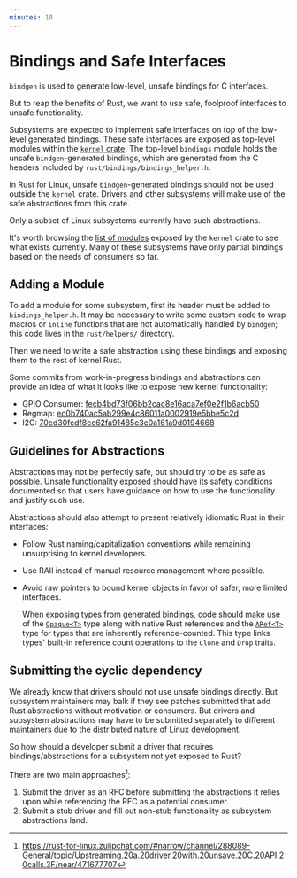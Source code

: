 ```yaml
---
minutes: 18
---
```


# Bindings and Safe Interfaces

`bindgen` is used to generate low-level, unsafe bindings for C interfaces.

But to reap the benefits of Rust, we want to use safe, foolproof interfaces to
unsafe functionality.

Subsystems are expected to implement safe interfaces on top of the low-level
generated bindings. These safe interfaces are exposed as top-level modules
within the [`kernel` crate](https://rust.docs.kernel.org/kernel/). The top-level
`bindings` module holds the unsafe `bindgen`-generated bindings, which are
generated from the C headers included by `rust/bindings/bindings_helper.h`.

In Rust for Linux, unsafe `bindgen`-generated bindings should not be used
outside the `kernel` crate. Drivers and other subsystems will make use of the
safe abstractions from this crate.

Only a subset of Linux subsystems currently have such abstractions.

It's worth browsing the
[list of modules](https://rust.docs.kernel.org/kernel/#modules) exposed by the
`kernel` crate to see what exists currently. Many of these subsystems have only
partial bindings based on the needs of consumers so far.

## Adding a Module

To add a module for some subsystem, first its header must be added to
`bindings_helper.h`. It may be necessary to write some custom code to wrap
macros or `inline` functions that are not automatically handled by `bindgen`;
this code lives in the `rust/helpers/` directory.

Then we need to write a safe abstraction using these bindings and exposing them
to the rest of kernel Rust.

Some commits from work-in-progress bindings and abstractions can provide an idea
of what it looks like to expose new kernel functionality:

- GPIO Consumer:
  [fecb4bd73f06bb2cac8e16aca7ef0e2f1b6acb50](https://github.com/Fabo/linux/commit/fecb4bd73f06bb2cac8e16aca7ef0e2f1b6acb50)
- Regmap:
  [ec0b740ac5ab299e4c86011a0002919e5bbe5c2d](https://github.com/Fabo/linux/commit/ec0b740ac5ab299e4c86011a0002919e5bbe5c2d)
- I2C:
  [70ed30fcdf8ec62fa91485c3c0a161a9d0194668](https://github.com/Fabo/linux/commit/70ed30fcdf8ec62fa91485c3c0a161a9d0194668)

## Guidelines for Abstractions

Abstractions may not be perfectly safe, but should try to be as safe as
possible. Unsafe functionality exposed should have its safety conditions
documented so that users have guidance on how to use the functionality and
justify such use.

Abstractions should also attempt to present relatively idiomatic Rust in their
interfaces:

- Follow Rust naming/capitalization conventions while remaining unsurprising to
  kernel developers.
- Use RAII instead of manual resource management where possible.
- Avoid raw pointers to bound kernel objects in favor of safer, more limited
  interfaces.

  When exposing types from generated bindings, code should make use of the
  [`Opaque<T>`](https://rust.docs.kernel.org/kernel/types/struct.Opaque.html)
  type along with native Rust references and the
  [`ARef<T>`](https://rust.docs.kernel.org/kernel/types/struct.ARef.html) type
  for types that are inherently reference-counted. This type links types'
  built-in reference count operations to the `Clone` and `Drop` traits.

## Submitting the cyclic dependency

We already know that drivers should not use unsafe bindings directly. But
subsystem maintainers may balk if they see patches submitted that add Rust
abstractions without motivation or consumers. But drivers and subsystem
abstractions may have to be submitted separately to different maintainers due to
the distributed nature of Linux development.

So how should a developer submit a driver that requires bindings/abstractions
for a subsystem not yet exposed to Rust?

There are two main approaches[^1]:

1. Submit the driver as an RFC before submitting the abstractions it relies upon
   while referencing the RFC as a potential consumer.
2. Submit a stub driver and fill out non-stub functionality as subsystem
   abstractions land.

[^1]: <https://rust-for-linux.zulipchat.com/#narrow/channel/288089-General/topic/Upstreaming.20a.20driver.20with.20unsave.20C.20API.20calls.3F/near/471677707>
